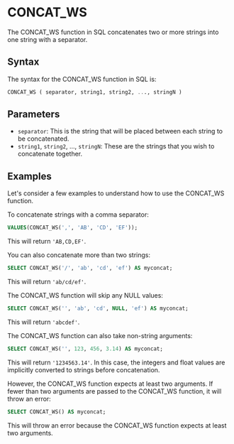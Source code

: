 # CONCAT_WS

The CONCAT_WS function in SQL concatenates two or more strings into one string with a separator. 

## Syntax

The syntax for the CONCAT_WS function in SQL is:

```sql
CONCAT_WS ( separator, string1, string2, ..., stringN )
```

## Parameters

- `separator`: This is the string that will be placed between each string to be concatenated.
- `string1`, `string2`, ..., `stringN`: These are the strings that you wish to concatenate together. 

## Examples

Let's consider a few examples to understand how to use the CONCAT_WS function.

To concatenate strings with a comma separator:

```sql
VALUES(CONCAT_WS(',', 'AB', 'CD', 'EF'));
```

This will return `'AB,CD,EF'`.

You can also concatenate more than two strings:

```sql
SELECT CONCAT_WS('/', 'ab', 'cd', 'ef') AS myconcat;
```

This will return `'ab/cd/ef'`.

The CONCAT_WS function will skip any NULL values:

```sql
SELECT CONCAT_WS('', 'ab', 'cd', NULL, 'ef') AS myconcat;
```

This will return `'abcdef'`.

The CONCAT_WS function can also take non-string arguments:

```sql
SELECT CONCAT_WS('', 123, 456, 3.14) AS myconcat;
```

This will return `'1234563.14'`. In this case, the integers and float values are implicitly converted to strings before concatenation.

However, the CONCAT_WS function expects at least two arguments. If fewer than two arguments are passed to the CONCAT_WS function, it will throw an error:

```sql
SELECT CONCAT_WS() AS myconcat;
```

This will throw an error because the CONCAT_WS function expects at least two arguments.